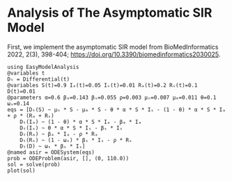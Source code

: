 # Analysis of The Asymptomatic SIR Model

First, we implement the asymptomatic SIR model from BioMedInformatics 2022, 2(3),
398-404; https://doi.org/10.3390/biomedinformatics2030025.

```@example asir
using EasyModelAnalysis
@variables t
Dₜ = Differential(t)
@variables S(t)=0.9 Iₐ(t)=0.05 Iₛ(t)=0.01 Rₐ(t)=0.2 Rₛ(t)=0.1 D(t)=0.01
@parameters α=0.6 βₐ=0.143 βₛ=0.055 ρ=0.003 μₙ=0.007 μₘ=0.011 θ=0.1 ωₛ=0.14
eqs = [Dₜ(S) ~ μₙ * S - μₘ * S - θ * α * S * Iₛ - (1 - θ) * α * S * Iₐ + ρ * (Rₐ + Rₛ)
    Dₜ(Iₐ) ~ (1 - θ) * α * S * Iₐ - βₐ * Iₐ
    Dₜ(Iₛ) ~ θ * α * S * Iₛ - βₛ * Iₛ
    Dₜ(Rₐ) ~ βₐ * Iₐ - ρ * Rₐ
    Dₜ(Rₛ) ~ (1 - ωₛ) * βₛ * Iₛ - ρ * Rₛ
    Dₜ(D) ~ ωₛ * βₛ * Iₛ]
@named asir = ODESystem(eqs)
prob = ODEProblem(asir, [], (0, 110.0))
sol = solve(prob)
plot(sol)
```
